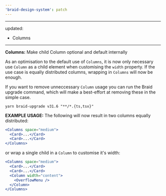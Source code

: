 ```yaml
---
'braid-design-system': patch
---
```


---
updated:
  - Columns
---

**Columns:** Make child Column optional and default internally

As an optimisation to the default use of `Columns`, it is now only necessary use `Column` as a child element when customising the `width` property. If the use case is equally distributed columns, wrapping in `Columns` will now be enough.

If you want to remove unneccessary `Column` usage you can run the Braid upgrade command, which will make a best-effort at removing these in the simple case.

```
yarn braid-upgrade v31.6 "**/*.{ts,tsx}"
```

**EXAMPLE USAGE:**
The following will now result in two columns equally distributed:
```jsx
<Columns space="medium">
  <Card>...</Card>
  <Card>...</Card>
</Columns>
```

or wrap a single child in a `Column` to customise it's width:

```jsx
<Columns space="medium">
  <Card>...</Card>
  <Card>...</Card>
  <Column width="content">
    <OverflowMenu />
  </Column>
</Columns>
```
